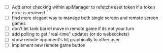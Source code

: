 - [ ] Add error checking within apiManager to refetch/reset token if a token error is recieved
- [ ] find more elegant way to manage both single screen and remote screen games
- [ ] don't let tank barrel move in remote game if its not your turn
- [ ] add polling to get "real-time" updates (or do websockets)
- [ ] show remote opponent's hit graphically to other user
- [ ] implement new remote game button